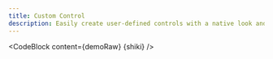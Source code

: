 ```yaml
---
title: Custom Control
description: Easily create user-defined controls with a native look and feel.
---
```


<script lang="ts">
  import Demo from "./CustomControl.svelte";
  import demoRaw from "./CustomControl.svelte?raw";
  import CodeBlock from "../../CodeBlock.svelte";
  let { shiki } = $props();
</script>

<Demo />

<CodeBlock content={demoRaw} {shiki} />
